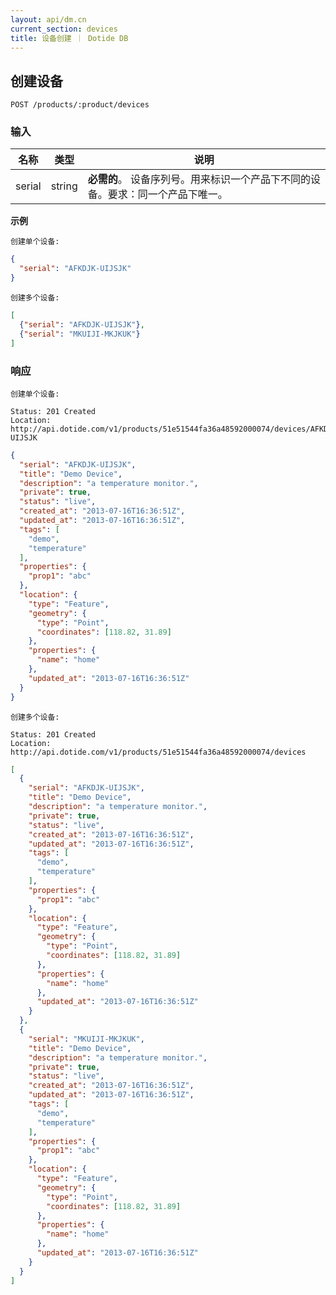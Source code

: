 ```yaml
---
layout: api/dm.cn
current_section: devices
title: 设备创建 ｜ Dotide DB
---
```


## 创建设备

    POST /products/:product/devices

### 输入

| 名称  | 类型     | 说明 |
| ------ | ------ | ------------------------------------------------------ |
| serial | string | **必需的**。 设备序列号。用来标识一个产品下不同的设备。要求：同一个产品下唯一。 |

**示例**

`创建单个设备:`

```json
{
  "serial": "AFKDJK-UIJSJK"
}
```

`创建多个设备:`

```json
[
  {"serial": "AFKDJK-UIJSJK"},
  {"serial": "MKUIJI-MKJKUK"}
]
```
### 响应

`创建单个设备:`

    Status: 201 Created
    Location: http://api.dotide.com/v1/products/51e51544fa36a48592000074/devices/AFKDJK-UIJSJK

```json
{
  "serial": "AFKDJK-UIJSJK",
  "title": "Demo Device",
  "description": "a temperature monitor.",
  "private": true,
  "status": "live",
  "created_at": "2013-07-16T16:36:51Z",
  "updated_at": "2013-07-16T16:36:51Z",
  "tags": [
    "demo",
    "temperature"
  ],
  "properties": {
    "prop1": "abc"
  },
  "location": {
    "type": "Feature",
    "geometry": {
      "type": "Point",
      "coordinates": [118.82, 31.89]
    },
    "properties": {
      "name": "home"
    },
    "updated_at": "2013-07-16T16:36:51Z"
  }
}
```

`创建多个设备:`

    Status: 201 Created
    Location: http://api.dotide.com/v1/products/51e51544fa36a48592000074/devices

```json
[
  {
    "serial": "AFKDJK-UIJSJK",
    "title": "Demo Device",
    "description": "a temperature monitor.",
    "private": true,
    "status": "live",
    "created_at": "2013-07-16T16:36:51Z",
    "updated_at": "2013-07-16T16:36:51Z",
    "tags": [
      "demo",
      "temperature"
    ],
    "properties": {
      "prop1": "abc"
    },
    "location": {
      "type": "Feature",
      "geometry": {
        "type": "Point",
        "coordinates": [118.82, 31.89]
      },
      "properties": {
        "name": "home"
      },
      "updated_at": "2013-07-16T16:36:51Z"
    }
  },
  {
    "serial": "MKUIJI-MKJKUK",
    "title": "Demo Device",
    "description": "a temperature monitor.",
    "private": true,
    "status": "live",
    "created_at": "2013-07-16T16:36:51Z",
    "updated_at": "2013-07-16T16:36:51Z",
    "tags": [
      "demo",
      "temperature"
    ],
    "properties": {
      "prop1": "abc"
    },
    "location": {
      "type": "Feature",
      "geometry": {
        "type": "Point",
        "coordinates": [118.82, 31.89]
      },
      "properties": {
        "name": "home"
      },
      "updated_at": "2013-07-16T16:36:51Z"
    }
  }
]

```
